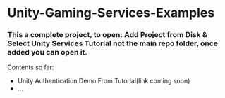 # Unity-Gaming-Services-Examples

### This a complete project, to open: Add Project from Disk & Select Unity Services Tutorial not the main repo folder, once added you can open it.

Contents so far:
- Unity Authentication Demo From Tutorial(link coming soon)
- ...
